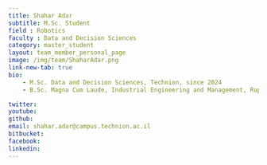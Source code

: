 ```yaml
---
title: Shahar Adar
subtitle: M.Sc. Student
field : Robotics
faculty : Data and Decision Sciences
category: master_student
layout: team_member_personal_page
image: /img/team/ShaharAdar.png
link-new-tab: true
bio:
    - M.Sc. Data and Decision Sciences, Technion, since 2024
    - B.Sc. Magna Cum Laude, Industrial Engineering and Management, Ruppin Academic Center, 2024

twitter: 
youtube: 
github: 
email: shahar.adar@campus.technion.ac.il
bitbucket: 
facebook:
linkedin: 
---
```


<!-- ## ANPL Publications:

{% bibliography -q @*[author ~= \bRafaeli\b] --group_by none --order descending %}
 -->
